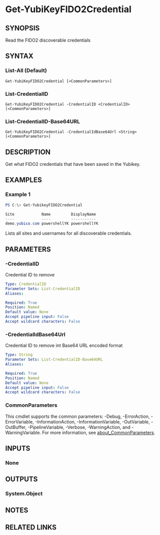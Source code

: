 ﻿---
external help file: powershellYK.dll-Help.xml
Module Name: powershellYK
online version:
schema: 2.0.0
---

# Get-YubiKeyFIDO2Credential

## SYNOPSIS
Read the FIDO2 discoverable credentials

## SYNTAX

### List-All (Default)
```
Get-YubiKeyFIDO2Credential [<CommonParameters>]
```

### List-CredentialID
```
Get-YubiKeyFIDO2Credential -CredentialID <CredentialID> [<CommonParameters>]
```

### List-CredentialID-Base64URL
```
Get-YubiKeyFIDO2Credential -CredentialIdBase64Url <String> [<CommonParameters>]
```

## DESCRIPTION
Get what FIDO2 credentials that have been saved in the Yubikey.

## EXAMPLES

### Example 1
```powershell
PS C:\> Get-YubikeyFIDO2Credential

Site            Name         DisplayName
----            ----         -----------
demo.yubico.com powershellYK powershellYK
```

Lists all sites and usernames for all discoverable credentials.

## PARAMETERS

### -CredentialID
Credential ID to remove

```yaml
Type: CredentialID
Parameter Sets: List-CredentialID
Aliases:

Required: True
Position: Named
Default value: None
Accept pipeline input: False
Accept wildcard characters: False
```

### -CredentialIdBase64Url
Credential ID to remove int Base64 URL encoded format

```yaml
Type: String
Parameter Sets: List-CredentialID-Base64URL
Aliases:

Required: True
Position: Named
Default value: None
Accept pipeline input: False
Accept wildcard characters: False
```

### CommonParameters
This cmdlet supports the common parameters: -Debug, -ErrorAction, -ErrorVariable, -InformationAction, -InformationVariable, -OutVariable, -OutBuffer, -PipelineVariable, -Verbose, -WarningAction, and -WarningVariable. For more information, see [about_CommonParameters](http://go.microsoft.com/fwlink/?LinkID=113216).

## INPUTS

### None

## OUTPUTS

### System.Object
## NOTES

## RELATED LINKS
